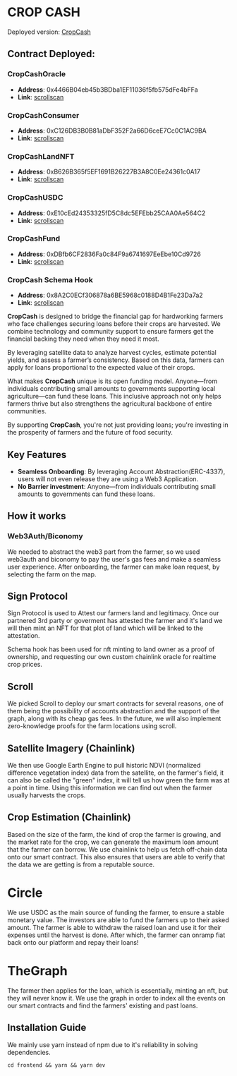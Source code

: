 # CROP CASH

Deployed version: [CropCash](https://crop-cash.vercel.app/)

## Contract Deployed:

### CropCashOracle

-   **Address**: 0x4466B04eb45b3BDba1EF11036f5fb575dFe4bFFa
-   **Link**: [scrollscan](https://sepolia.scrollscan.com/address/0x4466B04eb45b3BDba1EF11036f5fb575dFe4bFFa)

### CropCashConsumer

-   **Address**: 0xC126DB3B0B81aDbF352F2a66D6ceE7Cc0C1AC9BA
-   **Link**: [scrollscan](https://sepolia.scrollscan.com/address/0xC126DB3B0B81aDbF352F2a66D6ceE7Cc0C1AC9BA#code)

### CropCashLandNFT

-   **Address**: 0xB626B365f5EF1691B26227B3A8C0Ee24361c0A17
-   **Link**: [scrollscan](https://sepolia.scrollscan.com/address/0xB626B365f5EF1691B26227B3A8C0Ee24361c0A17)

### CropCashUSDC

-   **Address**: 0xE10cEd24353325fD5C8dc5EFEbb25CAA0Ae564C2
-   **Link**: [scrollscan](https://sepolia.scrollscan.com/address/0xE10cEd24353325fD5C8dc5EFEbb25CAA0Ae564C2#code)

### CropCashFund

-   **Address**: 0xDBfb6CF2836Fa0c84F9a6741697EeEbe10Cd9726
-   **Link**: [scrollscan](https://sepolia.scrollscan.com/address/0xDBfb6CF2836Fa0c84F9a6741697EeEbe10Cd9726#code)

### CropCash Schema Hook

-   **Address**: 0x8A2C0ECf306878a6BE5968c0188D4B1Fe23Da7a2
-   **Link**: [scrollscan](https://sepolia.scrollscan.com/address/0x8A2C0ECf306878a6BE5968c0188D4B1Fe23Da7a2)

**CropCash** is designed to bridge the financial gap for hardworking farmers who face challenges securing loans before their crops are harvested. We combine technology and community support to ensure farmers get the financial backing they need when they need it most.

By leveraging satellite data to analyze harvest cycles, estimate potential yields, and assess a farmer’s consistency. Based on this data, farmers can apply for loans proportional to the expected value of their crops.

What makes **CropCash** unique is its open funding model. Anyone—from individuals contributing small amounts to governments supporting local agriculture—can fund these loans. This inclusive approach not only helps farmers thrive but also strengthens the agricultural backbone of entire communities.

By supporting **CropCash**, you're not just providing loans; you're investing in the prosperity of farmers and the future of food security.

## Key Features

-   **Seamless Onboarding**: By leveraging Account Abstraction(ERC-4337), users will not even release they are using a Web3 Application.
-   **No Barrier investment**: Anyone—from individuals contributing small amounts to governments can fund these loans.

## How it works

### Web3Auth/Biconomy

We needed to abstract the web3 part from the farmer, so we used web3auth and biconomy to pay the user's gas fees and make a seamless user experience. After onboarding, the farmer can make loan request, by selecting the farm on the map.

## Sign Protocol

Sign Protocol is used to Attest our farmers land and legitimacy. Once our partnered 3rd party or goverment has attested the farmer and it's land we will then mint an NFT for that plot of land which will be linked to the attestation.

Schema hook has been used for nft minting to land owner as a proof of ownership, and requesting our own custom chainlink oracle for realtime crop prices.

## Scroll

We picked Scroll to deploy our smart contracts for several reasons, one of them being the possibility of accounts abstraction and the support of the graph, along with its cheap gas fees. In the future, we will also implement zero-knowledge proofs for the farm locations using scroll.

## Satellite Imagery (Chainlink)

We then use Google Earth Engine to pull historic NDVI (normalized difference vegetation index) data from the satellite, on the farmer's field, it can also be called the "green" index, it will tell us how green the farm was at a point in time. Using this information we can find out when the farmer usually harvests the crops.

## Crop Estimation (Chainlink)

Based on the size of the farm, the kind of crop the farmer is growing, and the market rate for the crop, we can generate the maximum loan amount that the farmer can borrow. We use chainlink to help us fetch off-chain data onto our smart contract. This also ensures that users are able to verify that the data we are getting is from a reputable source.

# Circle

We use USDC as the main source of funding the farmer, to ensure a stable monetary value.
The investors are able to fund the farmers up to their asked amount.
The farmer is able to withdraw the raised loan and use it for their expenses until the harvest is done.
After which, the farmer can onramp fiat back onto our platform and repay their loans!

# TheGraph

The farmer then applies for the loan, which is essentially, minting an nft, but they will never know it. We use the graph in order to index all the events on our smart contracts and find the farmers' existing and past loans.

## Installation Guide

We mainly use yarn instead of npm due to it's reliability in solving dependencies.

```
cd frontend && yarn && yarn dev
```
